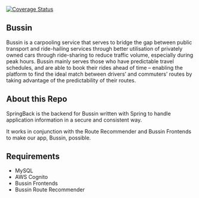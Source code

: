 [![Coverage Status](https://coveralls.io/repos/github/sussinbussin/bussin-SpringBack/badge.svg?branch=main)](https://coveralls.io/github/sussinbussin/bussin-SpringBack?branch=main)
</br>
## Bussin
Bussin is a carpooling service that serves to bridge the gap between public transport and ride-hailing services
through better utilisation of privately owned cars through ride-sharing to reduce traffic volume, especially during peak
hours. Bussin mainly serves those who have predictable travel schedules, and are able to book their rides ahead of
time – enabling the platform to find the ideal match between drivers’ and commuters’ routes by taking advantage of
the predictability of their routes.

## About this Repo
SpringBack is the backend for Bussin written with Spring to handle application 
information in a secure and consistent way.

It works in conjunction with the Route Recommender and Bussin Frontends to 
make our app, Bussin, possible.

## Requirements
 - MySQL
 - AWS Cognito
 - Bussin Frontends
 - Bussin Route Recommender


